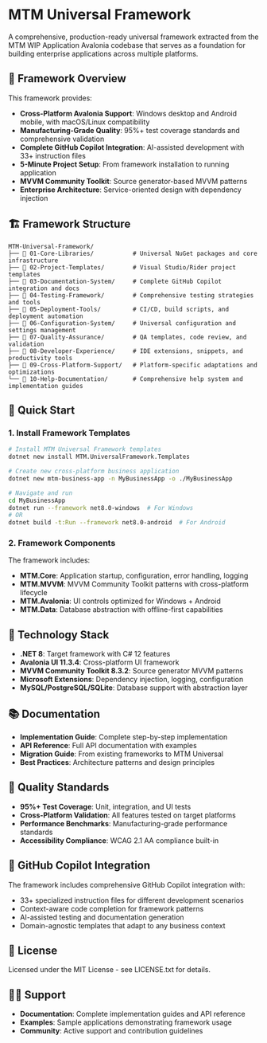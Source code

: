 # MTM Universal Framework

A comprehensive, production-ready universal framework extracted from the MTM WIP Application Avalonia codebase that serves as a foundation for building enterprise applications across multiple platforms.

## 🎯 Framework Overview

This framework provides:

- **Cross-Platform Avalonia Support**: Windows desktop and Android mobile, with macOS/Linux compatibility
- **Manufacturing-Grade Quality**: 95%+ test coverage standards and comprehensive validation
- **Complete GitHub Copilot Integration**: AI-assisted development with 33+ instruction files
- **5-Minute Project Setup**: From framework installation to running application
- **MVVM Community Toolkit**: Source generator-based MVVM patterns
- **Enterprise Architecture**: Service-oriented design with dependency injection

## 🏗️ Framework Structure

```
MTM-Universal-Framework/
├── 📁 01-Core-Libraries/           # Universal NuGet packages and core infrastructure
├── 📁 02-Project-Templates/        # Visual Studio/Rider project templates
├── 📁 03-Documentation-System/     # Complete GitHub Copilot integration and docs
├── 📁 04-Testing-Framework/        # Comprehensive testing strategies and tools
├── 📁 05-Deployment-Tools/         # CI/CD, build scripts, and deployment automation
├── 📁 06-Configuration-System/     # Universal configuration and settings management
├── 📁 07-Quality-Assurance/        # QA templates, code review, and validation
├── 📁 08-Developer-Experience/     # IDE extensions, snippets, and productivity tools
├── 📁 09-Cross-Platform-Support/   # Platform-specific adaptations and optimizations
└── 📁 10-Help-Documentation/       # Comprehensive help system and implementation guides
```

## 🚀 Quick Start

### 1. Install Framework Templates

```bash
# Install MTM Universal Framework templates
dotnet new install MTM.UniversalFramework.Templates

# Create new cross-platform business application
dotnet new mtm-business-app -n MyBusinessApp -o ./MyBusinessApp

# Navigate and run
cd MyBusinessApp
dotnet run --framework net8.0-windows  # For Windows
# OR
dotnet build -t:Run --framework net8.0-android  # For Android
```

### 2. Framework Components

The framework includes:

- **MTM.Core**: Application startup, configuration, error handling, logging
- **MTM.MVVM**: MVVM Community Toolkit patterns with cross-platform lifecycle
- **MTM.Avalonia**: UI controls optimized for Windows + Android
- **MTM.Data**: Database abstraction with offline-first capabilities

## 🎨 Technology Stack

- **.NET 8**: Target framework with C# 12 features
- **Avalonia UI 11.3.4**: Cross-platform UI framework
- **MVVM Community Toolkit 8.3.2**: Source generator MVVM patterns
- **Microsoft Extensions**: Dependency injection, logging, configuration
- **MySQL/PostgreSQL/SQLite**: Database support with abstraction layer

## 📚 Documentation

- **Implementation Guide**: Complete step-by-step implementation
- **API Reference**: Full API documentation with examples
- **Migration Guide**: From existing frameworks to MTM Universal
- **Best Practices**: Architecture patterns and design principles

## 🧪 Quality Standards

- **95%+ Test Coverage**: Unit, integration, and UI tests
- **Cross-Platform Validation**: All features tested on target platforms
- **Performance Benchmarks**: Manufacturing-grade performance standards
- **Accessibility Compliance**: WCAG 2.1 AA compliance built-in

## 🤖 GitHub Copilot Integration

The framework includes comprehensive GitHub Copilot integration with:

- 33+ specialized instruction files for different development scenarios
- Context-aware code completion for framework patterns
- AI-assisted testing and documentation generation
- Domain-agnostic templates that adapt to any business context

## 📄 License

Licensed under the MIT License - see LICENSE.txt for details.

## 🙋‍♂️ Support

- **Documentation**: Complete implementation guides and API reference
- **Examples**: Sample applications demonstrating framework usage
- **Community**: Active support and contribution guidelines